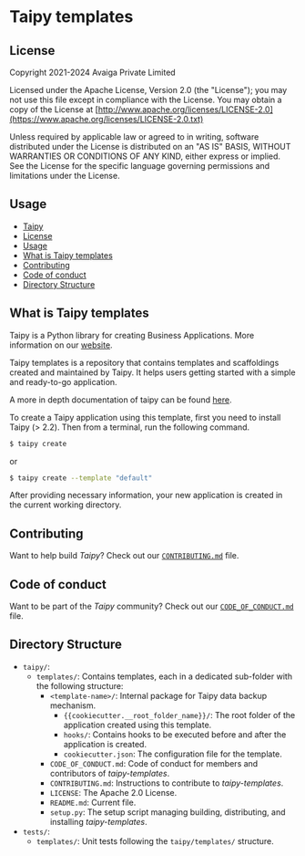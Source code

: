 # Taipy templates

## License
Copyright 2021-2024 Avaiga Private Limited

Licensed under the Apache License, Version 2.0 (the "License"); you may not use this file
except in compliance with the License. You may obtain a copy of the License at
[http://www.apache.org/licenses/LICENSE-2.0](https://www.apache.org/licenses/LICENSE-2.0.txt)

Unless required by applicable law or agreed to in writing, software distributed under the
License is distributed on an "AS IS" BASIS, WITHOUT WARRANTIES OR CONDITIONS OF ANY KIND,
either express or implied. See the License for the specific language governing permissions
and limitations under the License.

## Usage
  - [Taipy](#taipy)
  - [License](#license)
  - [Usage](#usage)
  - [What is Taipy templates](#what-is-taipy-templates)
  - [Contributing](#contributing)
  - [Code of conduct](#code-of-conduct)
  - [Directory Structure](#directory-structure)

## What is Taipy templates

Taipy is a Python library for creating Business Applications. More information on our
[website](https://www.taipy.io).

Taipy templates is a repository that contains templates and scaffoldings created and
maintained by Taipy. It helps users getting started with a simple and ready-to-go application.

A more in depth documentation of taipy can be found [here](https://docs.taipy.io).

To create a Taipy application using this template, first you need to install Taipy (> 2.2).
Then from a terminal, run the following command.
```bash
$ taipy create
```
or
```bash
$ taipy create --template "default"
```

After providing necessary information, your new application is created in the current
working directory.

## Contributing

Want to help build _Taipy_? Check out our [`CONTRIBUTING.md`](CONTRIBUTING.md) file.

## Code of conduct

Want to be part of the _Taipy_ community? Check out our
[`CODE_OF_CONDUCT.md`](CODE_OF_CONDUCT.md) file.

## Directory Structure

- `taipy/`:
  - `templates/`: Contains templates, each in a dedicated sub-folder with the following structure:
    - `<template-name>/`: Internal package for Taipy data backup mechanism.
      - `{{cookiecutter.__root_folder_name}}/`: The root folder of the application created using this template.
      - `hooks/`: Contains hooks to be executed before and after the application is created.
      - `cookiecutter.json`: The configuration file for the template.
    - `CODE_OF_CONDUCT.md`: Code of conduct for members and contributors of _taipy-templates_.
    - `CONTRIBUTING.md`: Instructions to contribute to _taipy-templates_.
    - `LICENSE`: The Apache 2.0 License.
    - `README.md`: Current file.
    - `setup.py`: The setup script managing building, distributing, and installing _taipy-templates_.
- `tests/`:
  - `templates/`: Unit tests following the `taipy/templates/` structure.
